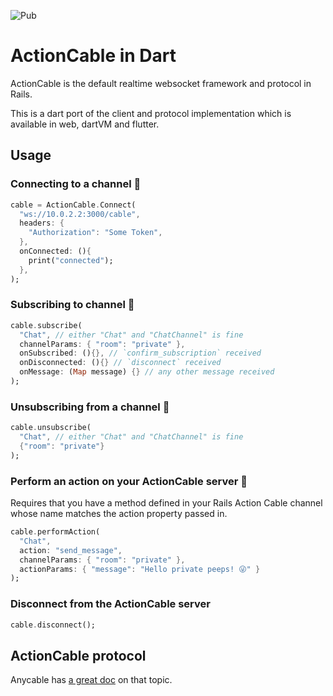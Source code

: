 ![Pub](https://img.shields.io/pub/v/action_cable)

# ActionCable in Dart

ActionCable is the default realtime websocket framework and protocol in Rails.

This is a dart port of the client and protocol implementation which is available in web, dartVM and flutter.

## Usage

### Connecting to a channel 🙌

```dart
cable = ActionCable.Connect(
  "ws://10.0.2.2:3000/cable",
  headers: {
    "Authorization": "Some Token",
  },
  onConnected: (){
    print("connected");
  },
);
```

### Subscribing to channel 🎉

```dart
cable.subscribe(
  "Chat", // either "Chat" and "ChatChannel" is fine
  channelParams: { "room": "private" },
  onSubscribed: (){}, // `confirm_subscription` received
  onDisconnected: (){} // `disconnect` received
  onMessage: (Map message) {} // any other message received
);
```

### Unsubscribing from a channel 🎃

```dart
cable.unsubscribe(
  "Chat", // either "Chat" and "ChatChannel" is fine
  {"room": "private"}
);
```

### Perform an action on your ActionCable server 🎇

Requires that you have a method defined in your Rails Action Cable channel whose name matches the action property passed in.

```dart
cable.performAction(
  "Chat",
  action: "send_message",
  channelParams: { "room": "private" },
  actionParams: { "message": "Hello private peeps! 😜" }
);
```

### Disconnect from the ActionCable server

```dart
cable.disconnect();
```

## ActionCable protocol

Anycable has [a great doc](https://docs.anycable.io/#/misc/action_cable_protocol) on that topic.
